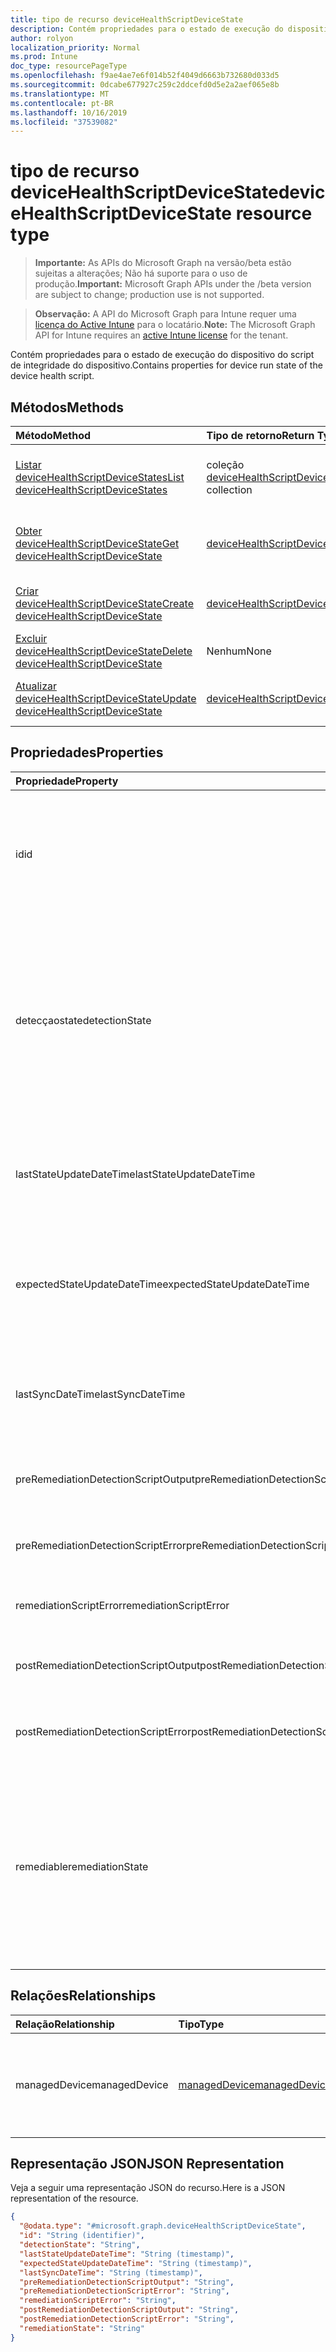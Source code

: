```yaml
---
title: tipo de recurso deviceHealthScriptDeviceState
description: Contém propriedades para o estado de execução do dispositivo do script de integridade do dispositivo.
author: rolyon
localization_priority: Normal
ms.prod: Intune
doc_type: resourcePageType
ms.openlocfilehash: f9ae4ae7e6f014b52f4049d6663b732680d033d5
ms.sourcegitcommit: 0dcabe677927c259c2ddcefd0d5e2a2aef065e8b
ms.translationtype: MT
ms.contentlocale: pt-BR
ms.lasthandoff: 10/16/2019
ms.locfileid: "37539082"
---
```

# <a name="devicehealthscriptdevicestate-resource-type"></a><span data-ttu-id="aeffe-103">tipo de recurso deviceHealthScriptDeviceState</span><span class="sxs-lookup"><span data-stu-id="aeffe-103">deviceHealthScriptDeviceState resource type</span></span>

> <span data-ttu-id="aeffe-104">**Importante:** As APIs do Microsoft Graph na versão/beta estão sujeitas a alterações; Não há suporte para o uso de produção.</span><span class="sxs-lookup"><span data-stu-id="aeffe-104">**Important:** Microsoft Graph APIs under the /beta version are subject to change; production use is not supported.</span></span>

> <span data-ttu-id="aeffe-105">**Observação:** A API do Microsoft Graph para Intune requer uma [licença do Active Intune](https://go.microsoft.com/fwlink/?linkid=839381) para o locatário.</span><span class="sxs-lookup"><span data-stu-id="aeffe-105">**Note:** The Microsoft Graph API for Intune requires an [active Intune license](https://go.microsoft.com/fwlink/?linkid=839381) for the tenant.</span></span>

<span data-ttu-id="aeffe-106">Contém propriedades para o estado de execução do dispositivo do script de integridade do dispositivo.</span><span class="sxs-lookup"><span data-stu-id="aeffe-106">Contains properties for device run state of the device health script.</span></span>

## <a name="methods"></a><span data-ttu-id="aeffe-107">Métodos</span><span class="sxs-lookup"><span data-stu-id="aeffe-107">Methods</span></span>
|<span data-ttu-id="aeffe-108">Método</span><span class="sxs-lookup"><span data-stu-id="aeffe-108">Method</span></span>|<span data-ttu-id="aeffe-109">Tipo de retorno</span><span class="sxs-lookup"><span data-stu-id="aeffe-109">Return Type</span></span>|<span data-ttu-id="aeffe-110">Descrição</span><span class="sxs-lookup"><span data-stu-id="aeffe-110">Description</span></span>|
|:---|:---|:---|
|[<span data-ttu-id="aeffe-111">Listar deviceHealthScriptDeviceStates</span><span class="sxs-lookup"><span data-stu-id="aeffe-111">List deviceHealthScriptDeviceStates</span></span>](../api/intune-devices-devicehealthscriptdevicestate-list.md)|<span data-ttu-id="aeffe-112">coleção [deviceHealthScriptDeviceState](../resources/intune-devices-devicehealthscriptdevicestate.md)</span><span class="sxs-lookup"><span data-stu-id="aeffe-112">[deviceHealthScriptDeviceState](../resources/intune-devices-devicehealthscriptdevicestate.md) collection</span></span>|<span data-ttu-id="aeffe-113">Listar Propriedades e relações dos objetos [deviceHealthScriptDeviceState](../resources/intune-devices-devicehealthscriptdevicestate.md) .</span><span class="sxs-lookup"><span data-stu-id="aeffe-113">List properties and relationships of the [deviceHealthScriptDeviceState](../resources/intune-devices-devicehealthscriptdevicestate.md) objects.</span></span>|
|[<span data-ttu-id="aeffe-114">Obter deviceHealthScriptDeviceState</span><span class="sxs-lookup"><span data-stu-id="aeffe-114">Get deviceHealthScriptDeviceState</span></span>](../api/intune-devices-devicehealthscriptdevicestate-get.md)|[<span data-ttu-id="aeffe-115">deviceHealthScriptDeviceState</span><span class="sxs-lookup"><span data-stu-id="aeffe-115">deviceHealthScriptDeviceState</span></span>](../resources/intune-devices-devicehealthscriptdevicestate.md)|<span data-ttu-id="aeffe-116">Leia as propriedades e as relações do objeto [deviceHealthScriptDeviceState](../resources/intune-devices-devicehealthscriptdevicestate.md) .</span><span class="sxs-lookup"><span data-stu-id="aeffe-116">Read properties and relationships of the [deviceHealthScriptDeviceState](../resources/intune-devices-devicehealthscriptdevicestate.md) object.</span></span>|
|[<span data-ttu-id="aeffe-117">Criar deviceHealthScriptDeviceState</span><span class="sxs-lookup"><span data-stu-id="aeffe-117">Create deviceHealthScriptDeviceState</span></span>](../api/intune-devices-devicehealthscriptdevicestate-create.md)|[<span data-ttu-id="aeffe-118">deviceHealthScriptDeviceState</span><span class="sxs-lookup"><span data-stu-id="aeffe-118">deviceHealthScriptDeviceState</span></span>](../resources/intune-devices-devicehealthscriptdevicestate.md)|<span data-ttu-id="aeffe-119">Criar um novo objeto [deviceHealthScriptDeviceState](../resources/intune-devices-devicehealthscriptdevicestate.md) .</span><span class="sxs-lookup"><span data-stu-id="aeffe-119">Create a new [deviceHealthScriptDeviceState](../resources/intune-devices-devicehealthscriptdevicestate.md) object.</span></span>|
|[<span data-ttu-id="aeffe-120">Excluir deviceHealthScriptDeviceState</span><span class="sxs-lookup"><span data-stu-id="aeffe-120">Delete deviceHealthScriptDeviceState</span></span>](../api/intune-devices-devicehealthscriptdevicestate-delete.md)|<span data-ttu-id="aeffe-121">Nenhum</span><span class="sxs-lookup"><span data-stu-id="aeffe-121">None</span></span>|<span data-ttu-id="aeffe-122">Exclui [deviceHealthScriptDeviceState](../resources/intune-devices-devicehealthscriptdevicestate.md).</span><span class="sxs-lookup"><span data-stu-id="aeffe-122">Deletes a [deviceHealthScriptDeviceState](../resources/intune-devices-devicehealthscriptdevicestate.md).</span></span>|
|[<span data-ttu-id="aeffe-123">Atualizar deviceHealthScriptDeviceState</span><span class="sxs-lookup"><span data-stu-id="aeffe-123">Update deviceHealthScriptDeviceState</span></span>](../api/intune-devices-devicehealthscriptdevicestate-update.md)|[<span data-ttu-id="aeffe-124">deviceHealthScriptDeviceState</span><span class="sxs-lookup"><span data-stu-id="aeffe-124">deviceHealthScriptDeviceState</span></span>](../resources/intune-devices-devicehealthscriptdevicestate.md)|<span data-ttu-id="aeffe-125">Atualiza as propriedades de um objeto [deviceHealthScriptDeviceState](../resources/intune-devices-devicehealthscriptdevicestate.md) .</span><span class="sxs-lookup"><span data-stu-id="aeffe-125">Update the properties of a [deviceHealthScriptDeviceState](../resources/intune-devices-devicehealthscriptdevicestate.md) object.</span></span>|

## <a name="properties"></a><span data-ttu-id="aeffe-126">Propriedades</span><span class="sxs-lookup"><span data-stu-id="aeffe-126">Properties</span></span>
|<span data-ttu-id="aeffe-127">Propriedade</span><span class="sxs-lookup"><span data-stu-id="aeffe-127">Property</span></span>|<span data-ttu-id="aeffe-128">Tipo</span><span class="sxs-lookup"><span data-stu-id="aeffe-128">Type</span></span>|<span data-ttu-id="aeffe-129">Descrição</span><span class="sxs-lookup"><span data-stu-id="aeffe-129">Description</span></span>|
|:---|:---|:---|
|<span data-ttu-id="aeffe-130">id</span><span class="sxs-lookup"><span data-stu-id="aeffe-130">id</span></span>|<span data-ttu-id="aeffe-131">Cadeia de caracteres</span><span class="sxs-lookup"><span data-stu-id="aeffe-131">String</span></span>|<span data-ttu-id="aeffe-132">Chave da entidade de estado do dispositivo de script de integridade do dispositivo.</span><span class="sxs-lookup"><span data-stu-id="aeffe-132">Key of the device health script device state entity.</span></span> <span data-ttu-id="aeffe-133">Essa propriedade é somente leitura.</span><span class="sxs-lookup"><span data-stu-id="aeffe-133">This property is read-only.</span></span>|
|<span data-ttu-id="aeffe-134">detecçaostate</span><span class="sxs-lookup"><span data-stu-id="aeffe-134">detectionState</span></span>|[<span data-ttu-id="aeffe-135">runState</span><span class="sxs-lookup"><span data-stu-id="aeffe-135">runState</span></span>](../resources/intune-shared-runstate.md)|<span data-ttu-id="aeffe-136">Estado de detecção da execução do script de integridade do dispositivo mais recente.</span><span class="sxs-lookup"><span data-stu-id="aeffe-136">Detection state from the lastest device health script execution.</span></span> <span data-ttu-id="aeffe-137">Os possíveis valores são: `unknown`, `success`, `fail`, `scriptError`, `pending`, `notApplicable`.</span><span class="sxs-lookup"><span data-stu-id="aeffe-137">Possible values are: `unknown`, `success`, `fail`, `scriptError`, `pending`, `notApplicable`.</span></span>|
|<span data-ttu-id="aeffe-138">lastStateUpdateDateTime</span><span class="sxs-lookup"><span data-stu-id="aeffe-138">lastStateUpdateDateTime</span></span>|<span data-ttu-id="aeffe-139">DateTimeOffset</span><span class="sxs-lookup"><span data-stu-id="aeffe-139">DateTimeOffset</span></span>|<span data-ttu-id="aeffe-140">O último carimbo de data/hora de quando o script de integridade do dispositivo é executado</span><span class="sxs-lookup"><span data-stu-id="aeffe-140">The last timestamp of when the device health script executed</span></span>|
|<span data-ttu-id="aeffe-141">expectedStateUpdateDateTime</span><span class="sxs-lookup"><span data-stu-id="aeffe-141">expectedStateUpdateDateTime</span></span>|<span data-ttu-id="aeffe-142">DateTimeOffset</span><span class="sxs-lookup"><span data-stu-id="aeffe-142">DateTimeOffset</span></span>|<span data-ttu-id="aeffe-143">O carimbo de data/hora seguinte de quando o script de integridade do dispositivo deve ser executado</span><span class="sxs-lookup"><span data-stu-id="aeffe-143">The next timestamp of when the device health script is expected to execute</span></span>|
|<span data-ttu-id="aeffe-144">lastSyncDateTime</span><span class="sxs-lookup"><span data-stu-id="aeffe-144">lastSyncDateTime</span></span>|<span data-ttu-id="aeffe-145">DateTimeOffset</span><span class="sxs-lookup"><span data-stu-id="aeffe-145">DateTimeOffset</span></span>|<span data-ttu-id="aeffe-146">A última vez em que a extensão de gerenciamento do Intune foi sincronizada com o Intune</span><span class="sxs-lookup"><span data-stu-id="aeffe-146">The last time that Intune Managment Extension synced with Intune</span></span>|
|<span data-ttu-id="aeffe-147">preRemediationDetectionScriptOutput</span><span class="sxs-lookup"><span data-stu-id="aeffe-147">preRemediationDetectionScriptOutput</span></span>|<span data-ttu-id="aeffe-148">Cadeia de caracteres</span><span class="sxs-lookup"><span data-stu-id="aeffe-148">String</span></span>|<span data-ttu-id="aeffe-149">Saída do script de detecção antes da correção</span><span class="sxs-lookup"><span data-stu-id="aeffe-149">Output of the detection script before remediation</span></span>|
|<span data-ttu-id="aeffe-150">preRemediationDetectionScriptError</span><span class="sxs-lookup"><span data-stu-id="aeffe-150">preRemediationDetectionScriptError</span></span>|<span data-ttu-id="aeffe-151">Cadeia de caracteres</span><span class="sxs-lookup"><span data-stu-id="aeffe-151">String</span></span>|<span data-ttu-id="aeffe-152">Erro do script de detecção antes da correção</span><span class="sxs-lookup"><span data-stu-id="aeffe-152">Error from the detection script before remediation</span></span>|
|<span data-ttu-id="aeffe-153">remediationScriptError</span><span class="sxs-lookup"><span data-stu-id="aeffe-153">remediationScriptError</span></span>|<span data-ttu-id="aeffe-154">Cadeia de caracteres</span><span class="sxs-lookup"><span data-stu-id="aeffe-154">String</span></span>|<span data-ttu-id="aeffe-155">Saída de erro do script de correção</span><span class="sxs-lookup"><span data-stu-id="aeffe-155">Error output of the remediation script</span></span>|
|<span data-ttu-id="aeffe-156">postRemediationDetectionScriptOutput</span><span class="sxs-lookup"><span data-stu-id="aeffe-156">postRemediationDetectionScriptOutput</span></span>|<span data-ttu-id="aeffe-157">Cadeia de caracteres</span><span class="sxs-lookup"><span data-stu-id="aeffe-157">String</span></span>|<span data-ttu-id="aeffe-158">Saída do script de detecção após a correção</span><span class="sxs-lookup"><span data-stu-id="aeffe-158">Detection script output after remediation</span></span>|
|<span data-ttu-id="aeffe-159">postRemediationDetectionScriptError</span><span class="sxs-lookup"><span data-stu-id="aeffe-159">postRemediationDetectionScriptError</span></span>|<span data-ttu-id="aeffe-160">Cadeia de caracteres</span><span class="sxs-lookup"><span data-stu-id="aeffe-160">String</span></span>|<span data-ttu-id="aeffe-161">Erro do script de detecção após a correção</span><span class="sxs-lookup"><span data-stu-id="aeffe-161">Error from the detection script after remediation</span></span>|
|<span data-ttu-id="aeffe-162">remediable</span><span class="sxs-lookup"><span data-stu-id="aeffe-162">remediationState</span></span>|[<span data-ttu-id="aeffe-163">remediable</span><span class="sxs-lookup"><span data-stu-id="aeffe-163">remediationState</span></span>](../resources/intune-devices-remediationstate.md)|<span data-ttu-id="aeffe-164">Estado de correção da execução do script de integridade do dispositivo mais recente.</span><span class="sxs-lookup"><span data-stu-id="aeffe-164">Remediation state from the lastest device health script execution.</span></span> <span data-ttu-id="aeffe-165">Os valores possíveis são: `unknown`, `skipped`, `success`, `remediationFailed`, `scriptError`.</span><span class="sxs-lookup"><span data-stu-id="aeffe-165">Possible values are: `unknown`, `skipped`, `success`, `remediationFailed`, `scriptError`.</span></span>|

## <a name="relationships"></a><span data-ttu-id="aeffe-166">Relações</span><span class="sxs-lookup"><span data-stu-id="aeffe-166">Relationships</span></span>
|<span data-ttu-id="aeffe-167">Relação</span><span class="sxs-lookup"><span data-stu-id="aeffe-167">Relationship</span></span>|<span data-ttu-id="aeffe-168">Tipo</span><span class="sxs-lookup"><span data-stu-id="aeffe-168">Type</span></span>|<span data-ttu-id="aeffe-169">Descrição</span><span class="sxs-lookup"><span data-stu-id="aeffe-169">Description</span></span>|
|:---|:---|:---|
|<span data-ttu-id="aeffe-170">managedDevice</span><span class="sxs-lookup"><span data-stu-id="aeffe-170">managedDevice</span></span>|[<span data-ttu-id="aeffe-171">managedDevice</span><span class="sxs-lookup"><span data-stu-id="aeffe-171">managedDevice</span></span>](../resources/intune-devices-manageddevice.md)|<span data-ttu-id="aeffe-172">O dispositivo gerenciado no qual o script de integridade do dispositivo foi executado</span><span class="sxs-lookup"><span data-stu-id="aeffe-172">The managed device on which the device health script executed</span></span>|

## <a name="json-representation"></a><span data-ttu-id="aeffe-173">Representação JSON</span><span class="sxs-lookup"><span data-stu-id="aeffe-173">JSON Representation</span></span>
<span data-ttu-id="aeffe-174">Veja a seguir uma representação JSON do recurso.</span><span class="sxs-lookup"><span data-stu-id="aeffe-174">Here is a JSON representation of the resource.</span></span>
<!-- {
  "blockType": "resource",
  "keyProperty": "id",
  "@odata.type": "microsoft.graph.deviceHealthScriptDeviceState"
}
-->
``` json
{
  "@odata.type": "#microsoft.graph.deviceHealthScriptDeviceState",
  "id": "String (identifier)",
  "detectionState": "String",
  "lastStateUpdateDateTime": "String (timestamp)",
  "expectedStateUpdateDateTime": "String (timestamp)",
  "lastSyncDateTime": "String (timestamp)",
  "preRemediationDetectionScriptOutput": "String",
  "preRemediationDetectionScriptError": "String",
  "remediationScriptError": "String",
  "postRemediationDetectionScriptOutput": "String",
  "postRemediationDetectionScriptError": "String",
  "remediationState": "String"
}
```



